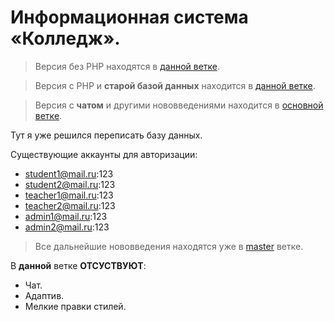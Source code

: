 # Информационная система «Колледж».

> Версия без PHP находятся в [данной ветке](https://github.com/mrreads/system-college/tree/HTML&CSS).

> Версия с PHP и **старой базой данных** находится в [данной ветке](https://github.com/mrreads/system-college/tree/HTML&CSS+PHP/old-database).

> Версия с **чатом** и другими нововведениями находится в [основной ветке](https://github.com/mrreads/system-college/tree/master).

Тут я уже решился переписать базу данных.

Существующие аккаунты для авторизации:
- student1@mail.ru:123
- student2@mail.ru:123
- teacher1@mail.ru:123
- teacher2@mail.ru:123
- admin1@mail.ru:123
- admin2@mail.ru:123

> Все дальнейшие нововведения находятся уже в [master](https://github.com/mrreads/system-college/tree/master) ветке.

В **данной** ветке **ОТСУСТВУЮТ**:
- Чат.
- Адаптив.
- Мелкие правки стилей.
